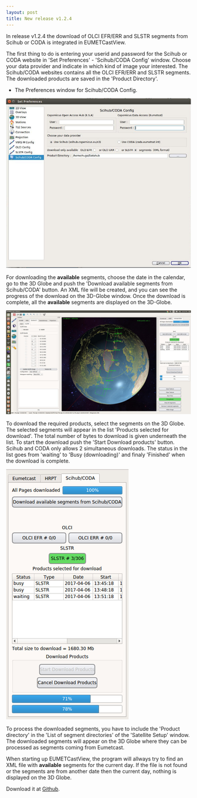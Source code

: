 ```yaml
---
layout: post
title: New release v1.2.4
---
```


In release v1.2.4 the download of OLCI EFR/ERR and SLSTR segments from Scihub or CODA is integrated in EUMETCastView.

The first thing to do is entering your userid and password for the Scihub or CODA website in 'Set Preferences' - 'Scihub/CODA Config' window. Choose your data provider and indicate in which kind of image your interested. The Scihub/CODA websites contains all the OLCI EFR/ERR and SLSTR segments. The downloaded products are saved in the 'Product Directory'.

- The Preferences window for Scihub/CODA Config.

![_config.yml](/images/Screenshot_Preferences_Scihub.jpg)


For downloading the **available** segments, choose the date in the calendar, go to the 3D Globe and push the 'Download available segments from Scihub/CODA' button. An XML file will be created, and you can see the progress of the download on the 3D-Globe window. Once the download is complete, all the **available** segments are displayed on the 3D-Globe. 

![_config.yml](/images/Screenshot_3DGlobe_SLSTR.jpg)

To download the required products, select the segments on the 3D Globe. The selected segments will appear in the list 'Products selected for download'. The total number of bytes to download is given underneath the list.
To start the download push the 'Start Download products' button. Scihub and CODA only allows 2 simultaneous downloads. The status in the list goes from 'waiting' to 'Busy (downloading)' and finaly 'Finished' when the download is complete.

![_config.yml](/images/Screenshot_download_product.jpg)

To process the downloaded segments, you have to include the 'Product directory' in the 'List of segment directories' of the 'Satellite Setup' window. The downloaded segments will appear on the 3D Globe where they can be processed as segments coming from Eumetcast.

When starting up EUMETCastView, the program will allways try to find an XML file with **available** segments for the current day. If the file is not found or the segments are from another date then the current day, nothing is displayed on the 3D Globe. 

Download it at <a href="https://github.com/hvanruys/EUMETCastView/releases">Github</a>.
